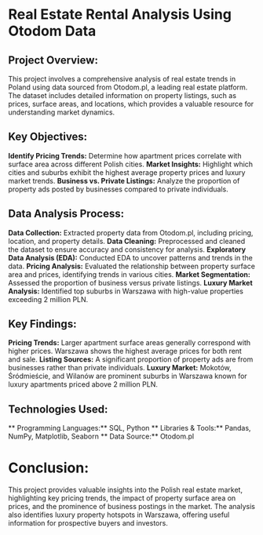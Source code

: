 # Real Estate Rental Analysis Using Otodom Data

## Project Overview:

This project involves a comprehensive analysis of real estate trends in Poland using data sourced from Otodom.pl, a leading real estate platform. The dataset includes detailed information on property listings, such as prices, surface areas, and locations, which provides a valuable resource for understanding market dynamics.

## Key Objectives:

**Identify Pricing Trends:** Determine how apartment prices correlate with surface area across different Polish cities.
**Market Insights:** Highlight which cities and suburbs exhibit the highest average property prices and luxury market trends.
**Business vs. Private Listings:** Analyze the proportion of property ads posted by businesses compared to private individuals.

## Data Analysis Process:

**Data Collection:** Extracted property data from Otodom.pl, including pricing, location, and property details.
**Data Cleaning:** Preprocessed and cleaned the dataset to ensure accuracy and consistency for analysis.
**Exploratory Data Analysis (EDA):** Conducted EDA to uncover patterns and trends in the data.
**Pricing Analysis:** Evaluated the relationship between property surface area and prices, identifying trends in various cities.
**Market Segmentation:** Assessed the proportion of business versus private listings.
**Luxury Market Analysis:** Identified top suburbs in Warszawa with high-value properties exceeding 2 million PLN.


## Key Findings:

**Pricing Trends:** Larger apartment surface areas generally correspond with higher prices. Warszawa shows the highest average prices for both rent and sale.
**Listing Sources:** A significant proportion of property ads are from businesses rather than private individuals.
**Luxury Market:** Mokotów, Śródmieście, and Wilanów are prominent suburbs in Warszawa known for luxury apartments priced above 2 million PLN.


## Technologies Used:

** Programming Languages:** SQL, Python
** Libraries & Tools:**  Pandas, NumPy, Matplotlib, Seaborn
** Data Source:**  Otodom.pl

# Conclusion:

This project provides valuable insights into the Polish real estate market, highlighting key pricing trends, the impact of property surface area on prices, and the prominence of business postings in the market. The analysis also identifies luxury property hotspots in Warszawa, offering useful information for prospective buyers and investors.
